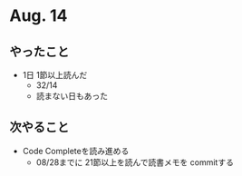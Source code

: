 # Aug. 14

## やったこと

- 1日 1節以上読んだ
  - 32/14
  - 読まない日もあった

## 次やること

- Code Completeを読み進める
  - 08/28までに 21節以上を読んで読書メモを commitする
